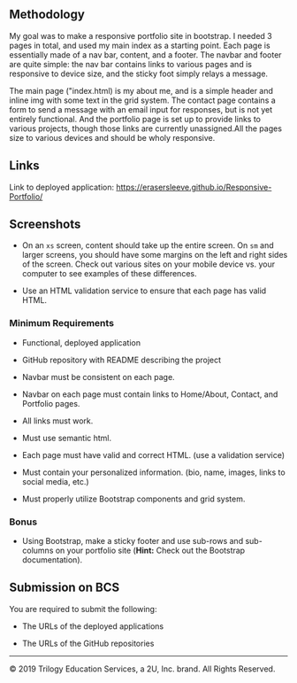 ## Methodology

My goal was to make a responsive portfolio site in bootstrap. I needed 3 pages in total, and used my main index as a starting point. Each page is essentially made of a nav bar, content, and a footer. The navbar and footer are quite simple: the nav bar contains links to various pages and is responsive to device size, and the sticky foot simply relays a message.

The main page ("index.html) is my about me, and is a simple header and inline img with some text in the grid system. The contact page contains a form to send a message with an email input for responses, but is not yet entirely functional. And the portfolio page is set up to provide links to various projects, though those links are currently unassigned.All the pages size to various devices and should be wholy responsive. 

## Links

Link to deployed application: https://erasersleeve.github.io/Responsive-Portfolio/

## Screenshots

* On an `xs` screen, content should take up the entire screen. On `sm` and larger screens, you should have some margins on the left and right sides of the screen. Check out various sites on your mobile device vs. your computer to see examples of these differences.

* Use an HTML validation service to ensure that each page has valid HTML.

### Minimum Requirements

* Functional, deployed application

* GitHub repository with README describing the project

* Navbar must be consistent on each page.

* Navbar on each page must contain links to Home/About, Contact, and Portfolio pages.

* All links must work.

* Must use semantic html.

* Each page must have valid and correct HTML. (use a validation service)

* Must contain your personalized information. (bio, name, images, links to social media, etc.)

* Must properly utilize Bootstrap components and grid system.


### Bonus

* Using Bootstrap, make a sticky footer and use sub-rows and sub-columns on your portfolio site (**Hint:** Check out the Bootstrap documentation).



## Submission on BCS

You are required to submit the following:

* The URLs of the deployed applications

* The URLs of the GitHub repositories

- - -

© 2019 Trilogy Education Services, a 2U, Inc. brand. All Rights Reserved.
